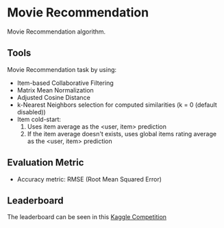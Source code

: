# Movie Recommendation

Movie Recommendation algorithm.

## Tools

Movie Recommendation task by using:

- Item-based Collaborative Filtering
- Matrix Mean Normalization
- Adjusted Cosine Distance
- k-Nearest Neighbors selection for computed similarities (k = 0 (default disabled))
- Item cold-start:
  1. Uses item average as the <user, item> prediction
  2. If the item average doesn't exists, uses global items rating average as the <user, item> prediction
  
## Evaluation Metric
  
- Accuracy metric: RMSE (Root Mean Squared Error)

## Leaderboard

The leaderboard can be seen in this [Kaggle Competition](https://www.kaggle.com/c/recsys-20191-cfmr/leaderboard)
